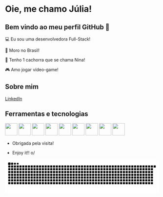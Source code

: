 # Oie, me chamo Júlia!

## Bem vindo ao meu perfil GitHub 👋

:computer: Eu sou uma desenvolvedora Full-Stack!

:house_with_garden: Moro no Brasil!

:dog: Tenho 1 cachorra que se chama Nina!

:video_game: Amo jogar vídeo-game!
 
## Sobre mim
<a href="https://www.linkedin.com/in/juliafclima/">LinkedIn</a>   

## Ferramentas e tecnologias
<img loading="lazy" src="https://cdn.jsdelivr.net/gh/devicons/devicon/icons/html5/html5-original.svg" width="40" height="40"/>

<img loading="lazy" src="https://cdn.jsdelivr.net/gh/devicons/devicon/icons/css3/css3-original.svg" width="40" height="40"/>

<img loading="lazy" src="https://cdn.jsdelivr.net/gh/devicons/devicon/icons/git/git-original.svg" width="40" height="40"/>
          
<img loading="lazy" src="https://cdn.jsdelivr.net/gh/devicons/devicon/icons/github/github-original.svg" width="40" height="40"/>
          
<img loading="lazy" src="https://cdn.jsdelivr.net/gh/devicons/devicon/icons/java/java-original.svg" width="40" height="40"/>
          
<img loading="lazy" src="https://cdn.jsdelivr.net/gh/devicons/devicon/icons/javascript/javascript-original.svg" width="40" height="40"/>
          
<img loading="lazy" src="https://cdn.jsdelivr.net/gh/devicons/devicon/icons/mysql/mysql-original-wordmark.svg" width="40" height="40"/>
          
<img loading="lazy" src="https://cdn.jsdelivr.net/gh/devicons/devicon/icons/python/python-original.svg" width="40" height="40"/>
          
<img loading="lazy" src="https://cdn.jsdelivr.net/gh/devicons/devicon/icons/canva/canva-original.svg" width="40" height="40"/>


  
- Obrigada pela visita!

- Enjoy it!! o/

![Snake animation](https://github.com/juliafclima/juliafclima/blob/output/github-contribution-grid-snake.svg)
